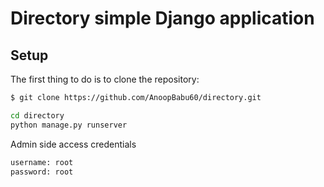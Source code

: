 # Directory simple Django application

## Setup

The first thing to do is to clone the repository:

```sh
$ git clone https://github.com/AnoopBabu60/directory.git
```
```sh
cd directory
python manage.py runserver
```
Admin side access credentials
```sh
username: root
password: root
```
